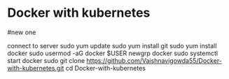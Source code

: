 # Docker with kubernetes 
#new one

connect to server
sudo yum update 
sudo yum install git 
sudo yum install docker 
sudo usermod -aG docker $USER 
newgrp docker 
sudo systemctl start docker 
sudo git clone https://github.com/Vaishnavigowda55/Docker-with-kubernetes.git
cd Docker-with-kubernetes
